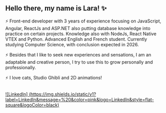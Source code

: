 ## Hello there, my name is Lara! ✨

⚡ Front-end developer with 3 years of experience focusing on JavaScript, Angular, ReactJs and ASP.NET also putting database knowledge into practice on certain projects. Knowledge also with NodeJs, React Native VTEX and Python. Advanced English and French student. Currently studying Computer Science, with conclusion expected in 2026. 

⚡ Besides that I like to seek new experiences and sensations, I am an adaptable and creative person, I try to use this to grow personally and professionally. 

⚡ I love cats, Studio Ghibli and 2D animations! 

##
###

[![LinkedIn] (https://img.shields.io/static/v1?label=LinkedIn&message=%20&color=pink&logo=LinkedIn&style=flat-square&logoColor=black)](https://www.linkedin.com/in/laralindsay0029)


